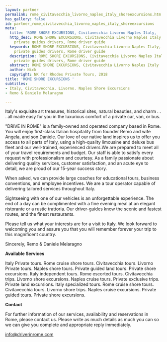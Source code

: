 ```yaml
---
layout: partner
permalink: rome_civitavecchia_livorno_naples_italy_shoreexcursions.htm
has_gallery: false
id: partner_rome_civitavecchia_livorno_naples_italy_shoreexcursions
meta:
  title: 'ROME SHORE EXCURSIONS, Civitavecchia Livorno Naples Italy,  '
  http_desc: ROME SHORE EXCURSIONS, Civitavecchia Livorno Naples Italy, Rome Italy
    private guides drivers, Rome driver guide
  keywords: ROME SHORE EXCURSIONS, Civitavecchia Livorno Naples Italy, Rome Italy
    private guides drivers, Rome driver guide
  description: ROME SHORE EXCURSIONS, Civitavecchia Livorno Naples Italy, Rome Italy
    private guides drivers, Rome driver guide
  abstract: ROME SHORE EXCURSIONS, Civitavecchia Livorno Naples Italy
  author: Nick
  copyright: NK for Rhodes Private Tours, 2018
title: 'ROME SHORE EXCURSIONS '
subtitles:
- Italy, Civitavecchia. Livorno. Naples Shore Excursions
- Remo & Daniele Melaragno

---
```

Italy's exquisite art treasures, historical sites, natural beauties, and charm . . . all made easy for you in the luxurious comfort of a private car, van, or bus.

"DRIVE IN ROME" is a family-owned and operated company based in Rome. You will enjoy first-class Italian hospitality from founder Remo and wife Angela, and son Daniele. Our love of our native land inspires us to offer you access to all parts of Italy, using a high-quality limousine and deluxe bus fleet and our well-trained, experienced drivers.We are prepared to meet all of your travel requirements and budget. Our staff is able to satisfy every request with professionalism and courtesy. As a family passionate about delivering quality services, customer satisfaction, and an acute eye to detail, we are proud of our 15-year success story.

When asked, we can provide large coaches for educational tours, business conventions, and employee incentives. We are a tour operator capable of delivering tailored services throughout Italy.

Sightseeing with one of our vehicles is an unforgettable experience. The end of a day can be complimented with a fine evening meal at an elegant ristorante or a rustic trattoria. Our driver-guides know the scenic and fastest routes, and the finest restaurants.

Please tell us what your interests are for a visit to Italy. We look forward to welcoming you and assure you that you will remember forever your trip to this magnificent country.

Sincerely, Remo & Daniele Melaragno

**Available Services**

Italy Private tours. Rome cruise shore tours. Civitavecchia tours. Livorno Private tours. Naples shore tours. Private guided land tours. Private shore excursions. Italy independent tours. Rome escorted tours. Civitavecchia trips. Livorno shore excursions. Naples cruise tours. Private exclusive trips. Private land excursions. Italy specialized tours. Rome cruise shore tours. Civitavecchia tours. Livorno shore trips. Naples cruise excursions. Private guided tours. Private shore excursions.

**Contact**

For further information of our services, availability and reservations in Rome, please contact us. Please write as much details as much you can so we can give you complete and appropriate reply immediately.

[info@driverinrome.com](mailto:info@driverinrome.com?bcc=request@rhodesprivatetours.com "mailto:info@driverinrome.com")